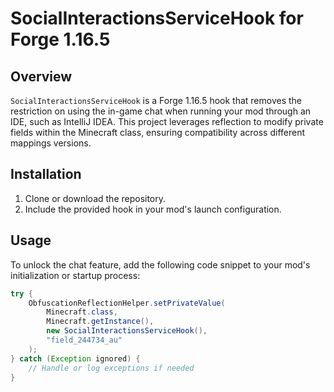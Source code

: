 # SocialInteractionsServiceHook for Forge 1.16.5

## Overview
`SocialInteractionsServiceHook` is a Forge 1.16.5 hook that removes the restriction on using the in-game chat when running your mod through an IDE, such as IntelliJ IDEA. This project leverages reflection to modify private fields within the Minecraft class, ensuring compatibility across different mappings versions.

## Installation

1. Clone or download the repository.
2. Include the provided hook in your mod's launch configuration.

## Usage

To unlock the chat feature, add the following code snippet to your mod's initialization or startup process:

```java
try {
    ObfuscationReflectionHelper.setPrivateValue(
        Minecraft.class, 
        Minecraft.getInstance(), 
        new SocialInteractionsServiceHook(), 
        "field_244734_au"
    );
} catch (Exception ignored) {
    // Handle or log exceptions if needed
}
